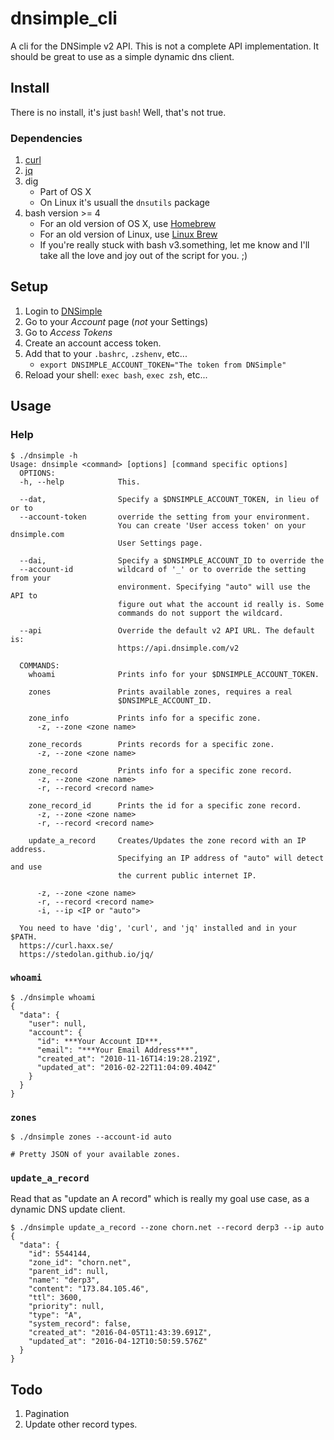 # dnsimple_cli

A cli for the DNSimple v2 API. This is not a complete API implementation. It should be great to use as a simple dynamic dns client.

## Install

There is no install, it's just `bash`! Well, that's not true.

### Dependencies

1. [curl](https://curl.haxx.se/)
2. [jq](https://stedolan.github.io/jq/)
3. dig
    * Part of OS X
    * On Linux it's usuall the `dnsutils` package
4. bash version >= 4
    * For an old version of OS X, use [Homebrew](http://brew.sh/)
    * For an old version of Linux, use [Linux Brew](http://linuxbrew.sh/)
    * If you're really stuck with bash v3.something, let me know and I'll take all the love and joy out of the script for you. ;)

## Setup

1. Login to [DNSimple](https://dnsimple.com)
2. Go to your *Account* page (_not_ your Settings)
3. Go to *Access Tokens*
4. Create an account access token.
5. Add that to your `.bashrc`, `.zshenv`, etc...
    * `export DNSIMPLE_ACCOUNT_TOKEN="The token from DNSimple"`
6. Reload your shell: `exec bash`, `exec zsh`, etc...

## Usage

### Help

```
$ ./dnsimple -h
Usage: dnsimple <command> [options] [command specific options]
  OPTIONS:
  -h, --help            This.

  --dat,                Specify a $DNSIMPLE_ACCOUNT_TOKEN, in lieu of or to
  --account-token       override the setting from your environment.
                        You can create 'User access token' on your dnsimple.com
                        User Settings page.

  --dai,                Specify a $DNSIMPLE_ACCOUNT_ID to override the
  --account-id          wildcard of '_' or to override the setting from your
                        environment. Specifying "auto" will use the API to
                        figure out what the account id really is. Some
                        commands do not support the wildcard.

  --api                 Override the default v2 API URL. The default is:
                        https://api.dnsimple.com/v2

  COMMANDS:
    whoami              Prints info for your $DNSIMPLE_ACCOUNT_TOKEN.

    zones               Prints available zones, requires a real
                        $DNSIMPLE_ACCOUNT_ID.

    zone_info           Prints info for a specific zone.
      -z, --zone <zone name>

    zone_records        Prints records for a specific zone.
      -z, --zone <zone name>

    zone_record         Prints info for a specific zone record.
      -z, --zone <zone name>
      -r, --record <record name>

    zone_record_id      Prints the id for a specific zone record.
      -z, --zone <zone name>
      -r, --record <record name>

    update_a_record     Creates/Updates the zone record with an IP address.
                        Specifying an IP address of "auto" will detect and use
                        the current public internet IP.

      -z, --zone <zone name>
      -r, --record <record name>
      -i, --ip <IP or "auto">

  You need to have 'dig', 'curl', and 'jq' installed and in your $PATH.
  https://curl.haxx.se/
  https://stedolan.github.io/jq/
```


### `whoami`

```
$ ./dnsimple whoami
{
  "data": {
    "user": null,
    "account": {
      "id": ***Your Account ID***,
      "email": "***Your Email Address***",
      "created_at": "2010-11-16T14:19:28.219Z",
      "updated_at": "2016-02-22T11:04:09.404Z"
    }
  }
}
```

### `zones`

```
$ ./dnsimple zones --account-id auto

# Pretty JSON of your available zones.
```

### `update_a_record`

Read that as "update an A record" which is really my goal use case, as a dynamic DNS update client.

```
$ ./dnsimple update_a_record --zone chorn.net --record derp3 --ip auto
{
  "data": {
    "id": 5544144,
    "zone_id": "chorn.net",
    "parent_id": null,
    "name": "derp3",
    "content": "173.84.105.46",
    "ttl": 3600,
    "priority": null,
    "type": "A",
    "system_record": false,
    "created_at": "2016-04-05T11:43:39.691Z",
    "updated_at": "2016-04-12T10:50:59.576Z"
  }
}
```


## Todo

1. Pagination
2. Update other record types.

